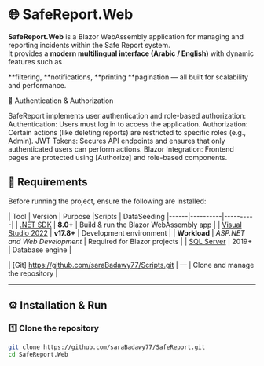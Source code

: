 # 🌐 SafeReport.Web

**SafeReport.Web** is a Blazor WebAssembly application for managing and reporting incidents within the Safe Report system.  
It provides a **modern multilingual interface (Arabic / English)** with dynamic features such as 

**filtering,
**notifications,
**printing
**pagination  — all built for scalability and performance.

🔐 Authentication & Authorization

SafeReport implements user authentication and role-based authorization:
Authentication: Users must log in to access the application.
Authorization: Certain actions (like deleting reports) are restricted to specific roles (e.g., Admin).
JWT Tokens: Secures API endpoints and ensures that only authenticated users can perform actions.
Blazor Integration: Frontend pages are protected using [Authorize] and role-based <AuthorizeView> components.

## 🧩 Requirements

Before running the project, ensure the following are installed:

| Tool | Version | Purpose |Scripts | DataSeeding
|------|----------|----------|
| [.NET SDK](https://dotnet.microsoft.com/download/dotnet/8.0) | **8.0+** | Build & run the Blazor WebAssembly app |
| [Visual Studio 2022](https://visualstudio.microsoft.com/downloads/) | **v17.8+** | Development environment |
| **Workload** | *ASP.NET and Web Development* | Required for Blazor projects |
| [SQL Server](https://www.microsoft.com/en-us/sql-server/sql-server-downloads) | 2019+ | Database engine |


| [Git] https://github.com/saraBadawy77/Scripts.git | — | Clone and manage the repository |

---

## ⚙️ Installation & Run

### 1️⃣ Clone the repository

```bash
git clone https://github.com/saraBadawy77/SafeReport.git
cd SafeReport.Web
